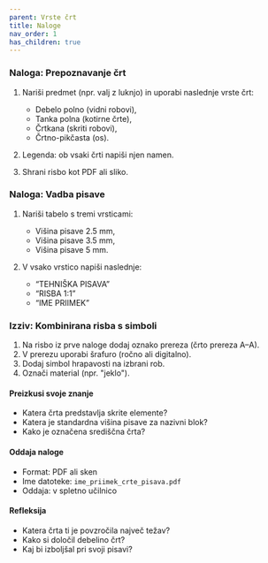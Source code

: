 ```yaml
---
parent: Vrste črt
title: Naloge
nav_order: 1
has_children: true
---
```


### Naloga: Prepoznavanje črt

1. Nariši predmet (npr. valj z luknjo) in uporabi naslednje vrste črt:

   * Debelo polno (vidni robovi),
   * Tanka polna (kotirne črte),
   * Črtkana (skriti robovi),
   * Črtno-pikčasta (os).
2. Legenda: ob vsaki črti napiši njen namen.
3. Shrani risbo kot PDF ali sliko.

### Naloga: Vadba pisave

1. Nariši tabelo s tremi vrsticami:

   * Višina pisave 2.5 mm,
   * Višina pisave 3.5 mm,
   * Višina pisave 5 mm.
2. V vsako vrstico napiši naslednje:

   * “TEHNIŠKA PISAVA”
   * “RISBA 1:1”
   * “IME PRIIMEK”

### Izziv: Kombinirana risba s simboli

1. Na risbo iz prve naloge dodaj oznako prereza (črto prereza A–A).
2. V prerezu uporabi šrafuro (ročno ali digitalno).
3. Dodaj simbol hrapavosti na izbrani rob.
4. Označi material (npr. "jeklo").

#### Preizkusi svoje znanje

* Katera črta predstavlja skrite elemente?
* Katera je standardna višina pisave za nazivni blok?
* Kako je označena središčna črta?

#### Oddaja naloge

* Format: PDF ali sken
* Ime datoteke: `ime_priimek_crte_pisava.pdf`
* Oddaja: v spletno učilnico

#### Refleksija

* Katera črta ti je povzročila največ težav?
* Kako si določil debelino črt?
* Kaj bi izboljšal pri svoji pisavi?

